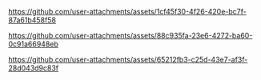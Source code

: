 

https://github.com/user-attachments/assets/1cf45f30-4f26-420e-bc7f-87a61b458f58



https://github.com/user-attachments/assets/88c935fa-23e6-4272-ba60-0c91a66948eb



https://github.com/user-attachments/assets/65212fb3-c25d-43e7-af3f-28d043d9c83f

